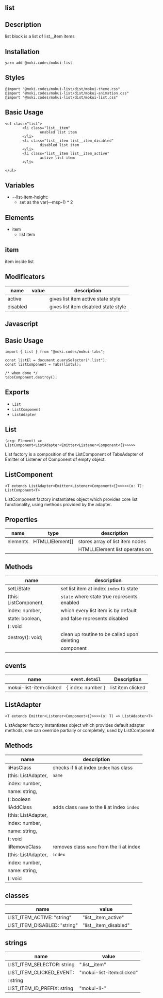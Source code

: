 list
--------------------------------------------------------------------------------

Description
--------------------------------------------------------------------------------
list block is a list of list__item items

Installation
--------------------------------------------------------------------------------
```
yarn add @moki.codes/mokui-list
```

Styles
--------------------------------------------------------------------------------
```
@import "@moki.codes/mokui-list/dist/mokui-theme.css"
@import "@moki.codes/mokui-list/dist/mokui-animation.css"
@import "@moki.codes/mokui-list/dist/mokui-list.css"
```

Basic Usage
--------------------------------------------------------------------------------
```
<ul class="list">
        <li class="list__item"
                enabled list item
        </li>
        <li class="list__item list__item_disabled"
                disabled list item
        </li>
        <li class="list__item list__item_active"
                active list item
        </li>

</ul>
```

Variables
--------------------------------------------------------------------------------
* --list-item-height:
  - set as the var(--msp-1) * 2

Elements
--------------------------------------------------------------------------------
* item
  - list item

item
--------------------------------------------------------------------------------
item inside list

Modificators
--------------------------------------------------------------------------------
| name              | value             | description                          |
| ----------------- | ----------------- | ------------------------------------ |
| active            |                   | gives list item active state style   |
| disabled          |                   | gives list item disabled state style |

Javascript
--------------------------------------------------------------------------------

Basic Usage
--------------------------------------------------------------------------------
```
import { List } from "@moki.codes/mokui-tabs";

const listEl = document.querySelector(".list");
const listComponent = Tabs(listEl);

/* when done */
tabsComponent.destroy();
```

Exports
--------------------------------------------------------------------------------
* `List`
* `ListComponent`
* `ListAdapter`

List
--------------------------------------------------------------------------------
`(arg: Element) => ListComponent<ListAdapter<Emitter<Listener<Component<{}>>>>>`

List factory is a composition of the ListComponent of TabsAdapter of Emitter
of Listener of Component of empty object.

ListComponent
--------------------------------------------------------------------------------
`<T extends ListAdapter<Emitter<Listener<Component<{}>>>>>(o: T): ListComponent<T>`

ListComponent factory instantiates object which provides core list functionality,
using methods provided by the adapter.

Properties
--------------------------------------------------------------------------------
| name              | type              | description                          |
| ----------------- | ----------------- | ------------------------------------ |
| elements          | HTMLLIElement[]   | stores array of list item nodes      |
|                   |                   | HTMLLIElement list operates on       |

Methods
--------------------------------------------------------------------------------
| name                           | description                                 |
| -------------------------------| ------------------------------------------- |
| setLiState                     | set list item at index `index` to state     |
| (this: ListComponent<T>,       | `state` where state true represents enabled |
| index: number,                 | which every list item is by default         |
| state: boolean,                | and false represents disabled               |
| ): void                        |                                             |
| destroy(): void;               | clean up routine to be called upon deleting |
|                                | component                                   |

events
--------------------------------------------------------------------------------
| name                    | `event.detail`    | Description                    |
| ----------------------- | ------------------| ------------------------------ |
| mokui-list-item:clicked | { index: number } | list item clicked              |

ListAdapter
--------------------------------------------------------------------------------
`<T extends Emitter<Listener<Component<{}>>>>(o: T) => ListAdapter<T>`

ListAdapter factory instantiates object which provides default adapter methods,
one can override partially or completely, used by ListComponent.

Methods
--------------------------------------------------------------------------------
| name                           | description                                 |
| -------------------------------| ------------------------------------------- |
| liHasClass                     | checks if li at index `index` has class     |
| (this: ListAdapter<T>,         | `name`                                      |
| index: number,                 |                                             |
| name: string,                  |                                             |
| ): boolean                     |                                             |
| liAddClass                     | adds class `name` to the li at index `index`|
| (this: ListAdapter<T>,         |                                             |
| index: number,                 |                                             |
| name: string,                  |                                             |
| ): void                        |                                             |
| liRemoveClass                  | removes class `name` from the li at index   |
| (this: ListAdapter<T>,         | `index`                                     |
| index: number,                 |                                             |
| name: string,                  |                                             |
| ): void                        |                                             |

classes
--------------------------------------------------------------------------------
| name                        | value                                          |
| --------------------------- | ---------------------------------------------- |
| LIST_ITEM_ACTIVE: "string"  | "list__item_active"                            |
| LIST_ITEM_DISABLED: "string"| "list__item_disabled"                          |

strings
--------------------------------------------------------------------------------
| name                        | value                                          |
| --------------------------- | ---------------------------------------------- |
| LIST_ITEM_SELECTOR: string  | ".list__item"                                  |
| LIST_ITEM_CLICKED_EVENT:    | "mokui-list-item:clicked"                      |
| : string                    |                                                |
| LIST_ITEM_ID_PREFIX: string | "mokui-li-"                                    |
